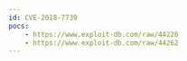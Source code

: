 ```yaml
---
id: CVE-2018-7739
pocs:
    - https://www.exploit-db.com/raw/44220
    - https://www.exploit-db.com/raw/44262
---
```

